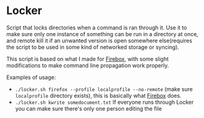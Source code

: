 # Locker
Script that locks directories when a command is ran through it. 
Use it to make sure only one instance of something can be run in a directory at once, and remote kill it if an unwanted version is open somewhere else(requires the script to be used in some kind of networked storage or syncing).

This script is based on what I made for [Firebox](https://github.com/xarinatan/Firebox), with some slight modifications to make command line propagation work properly.

Examples of usage:
 - `./locker.sh firefox --profile localprofile --no-remote` (make sure `localprofile` directory exists), this is basically what [Firebox](https://github.com/xarinatan/Firebox) does.
 - `./locker.sh kwrite somedocument.txt` If everyone runs through Locker you can make sure there's only one person editing the file
